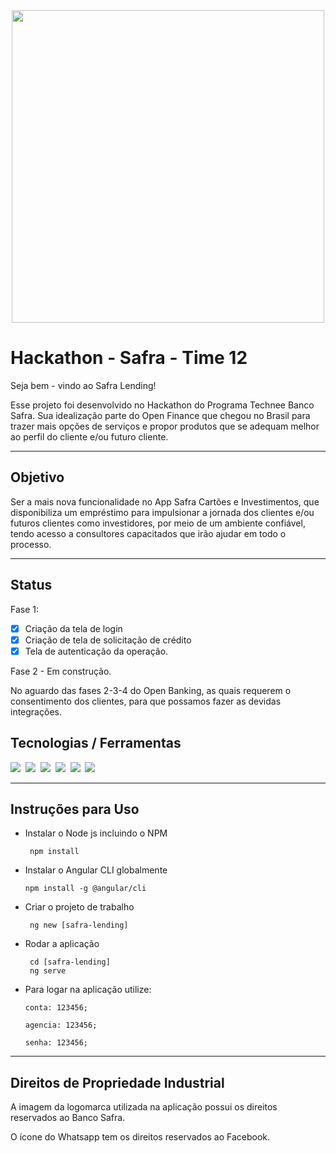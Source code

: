 <div align="center">
<img src="https://user-images.githubusercontent.com/69392233/161446495-e38b1712-4885-44d1-8529-f5aea1a56461.png" width="500px"/>
</div>

# Hackathon - Safra - Time 12

Seja bem - vindo ao Safra Lending! 

Esse projeto foi desenvolvido no Hackathon do Programa Technee Banco Safra.
Sua idealização parte do Open Finance que chegou no Brasil para trazer mais opções de serviços e propor produtos que se adequam melhor ao perfil do cliente e/ou futuro cliente.

---

 ## Objetivo 

Ser a mais nova funcionalidade no App Safra Cartões e Investimentos, que disponibiliza um empréstimo para  impulsionar a jornada dos clientes e/ou futuros clientes como investidores, por meio de um ambiente confiável, tendo acesso a consultores capacitados que irão ajudar em todo o processo.

---

 ## Status 

Fase 1:

- [x] Criação da tela de login
- [x] Criação de tela de solicitação de crédito
- [x] Tela de autenticação da operação.

 Fase 2 - Em construção. 

 No aguardo das fases 2-3-4 do Open Banking, as quais requerem o consentimento dos clientes, para que possamos fazer as devidas integrações.

## Tecnologias / Ferramentas
<img src="https://img.shields.io/badge/-Angular CLI Version 12.1.0-blue">&nbsp;
<img src="https://img.shields.io/badge/-Node.js-brightgreen">&nbsp;
<img src ="https://img.shields.io/badge/-Insomia-yellow">&nbsp;
<img src="https://img.shields.io/badge/-HTML-pink">&nbsp;
<img src="https://img.shields.io/badge/-CSS-orange">&nbsp;
<img src="https://img.shields.io/badge/-RxJS-brown">&nbsp;

----
## Instruções para Uso
  * Instalar o Node js incluindo o NPM

         npm install

  * Instalar o Angular CLI globalmente

        npm install -g @angular/cli

  * Criar o projeto de trabalho

         ng new [safra-lending]

  * Rodar a aplicação

         cd [safra-lending]
         ng serve
         
  * Para logar na aplicação utilize:

        conta: 123456;

        agencia: 123456;

        senha: 123456;
----
## Direitos de Propriedade Industrial

A imagem da logomarca utilizada na aplicação  possui os direitos reservados ao Banco Safra. 

O ícone do Whatsapp tem os direitos reservados ao Facebook.
